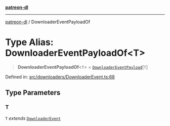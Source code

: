 [**patreon-dl**](../README.md)

***

[patreon-dl](../README.md) / DownloaderEventPayloadOf

# Type Alias: DownloaderEventPayloadOf\<T\>

> **DownloaderEventPayloadOf**\<`T`\> = [`DownloaderEventPayload`](../interfaces/DownloaderEventPayload.md)\[`T`\]

Defined in: [src/downloaders/DownloaderEvent.ts:68](https://github.com/patrickkfkan/patreon-dl/blob/564e431e409ad640819c7b5ad600451c2bd07930/src/downloaders/DownloaderEvent.ts#L68)

## Type Parameters

### T

`T` *extends* [`DownloaderEvent`](DownloaderEvent.md)
